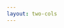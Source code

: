 ```yaml
---
layout: two-cols
---
```


<template v-slot:default>
<h1 class="abs-bl font-extrabold">Estrutura</h1>

<div class="flex flex-col gap-2 justify-between">
  <div class="flex flex-col gap-4">
    <v-clicks>
    <StructurePoint number="1" title="Entidade de Acolhimento">
        <b>Jimmy Boys</b>
    </StructurePoint>
    <StructurePoint number="2" title="Projeto">
        <b>BeAPT</b>
    </StructurePoint>
    <StructurePoint number="3" title="Utilizadores">
        Quem são e quais funcionalidades dispõem?
    </StructurePoint>
    <StructurePoint number="4" title="Arquitetura Conceptual">
        Quais são as "camadas" do projeto?
    </StructurePoint>
    <StructurePoint number="5" title="Tecnologias & Ferramentas">
        Tecnologias & Ferramentas utilizadas durante o desenvolvimento
    </StructurePoint>
    </v-clicks>
  </div>
  <div class="mt-5">
    <a href="https://gitlab.estg.ipp.pt/DSousa/lei_pf2021_8160334" class="inline-flex gap-2 items-center !hover:text-beapt text-sm">
      <jam-gitlab />
      Repositório
    </a>
  </div>
</div>

</template>
<template v-slot:right>

<div class="flex flex-col gap-4">
    <v-clicks>
    <StructurePoint number="6" title="GraphQL">
        Uso do <strong>Apollo Client</strong>
    </StructurePoint>
    <StructurePoint number="7" title="Componentes React">
        Reutilização de componentes e propriedades
    </StructurePoint>
    <StructurePoint number="8" title="Resultados">
        O que foi desenvolvido?
    </StructurePoint>
    <StructurePoint number="9" title="Trabalhos Futuros">
        Pontos a implementar ou a melhorar futuramente
    </StructurePoint>
    </v-clicks>
</div>
</template>